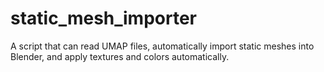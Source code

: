 # static_mesh_importer
A script that can read UMAP files, automatically import static meshes into Blender, and apply textures and colors automatically.
